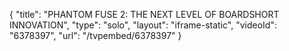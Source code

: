 {
    "title": "PHANTOM FUSE 2: THE NEXT LEVEL OF BOARDSHORT INNOVATION",
    "type": "solo",
    "layout": "iframe-static",
    "videoId": "6378397",
    "url": "\/tvpembed\/6378397"
}